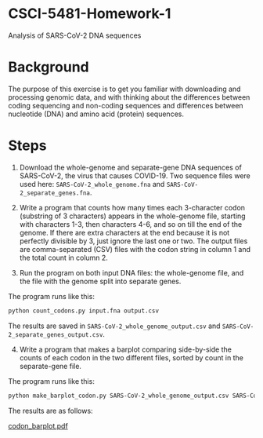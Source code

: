 # CSCI-5481-Homework-1
 Analysis of SARS-CoV-2 DNA sequences

# Background
The purpose of this exercise is to get you familiar with downloading and processing genomic data, and with thinking about the differences between coding sequencing and non-coding sequences and differences between nucleotide (DNA) and amino acid (protein) sequences.

# Steps
1. Download the whole-genome and separate-gene DNA sequences of SARS-CoV-2, the virus that causes COVID-19. Two sequence files were used here: `SARS-CoV-2_whole_genome.fna` and `SARS-CoV-2_separate_genes.fna`.

2. Write a program that counts how many times each 3-character codon (substring of 3 characters) appears in the whole-genome file, starting with characters 1-3, then characters 4-6, and so on till the end of the genome. If there are extra characters at the end because it is not perfectly divisible by 3, just ignore the last one or two. The output files are comma-separated (CSV) files with the codon string in column 1 and the total count in column 2.

3. Run the program on both input DNA files: the whole-genome file, and the file with the genome split into separate genes. 

The program runs like this:

```sh	
python count_codons.py input.fna output.csv
```

The results are saved in `SARS-CoV-2_whole_genome_output.csv` and `SARS-CoV-2_separate_genes_output.csv`.

4. Write a program that makes a barplot comparing side-by-side the counts of each codon in the two different files, sorted by count in the separate-gene file.

The program runs like this:


```sh
python make_barplot_codon.py SARS-CoV-2_whole_genome_output.csv SARS-CoV-2_separate_genes_output.csv
```

The results are as follows:

[codon_barplot.pdf](https://github.com/user-attachments/files/18220874/codon_barplot.pdf)


